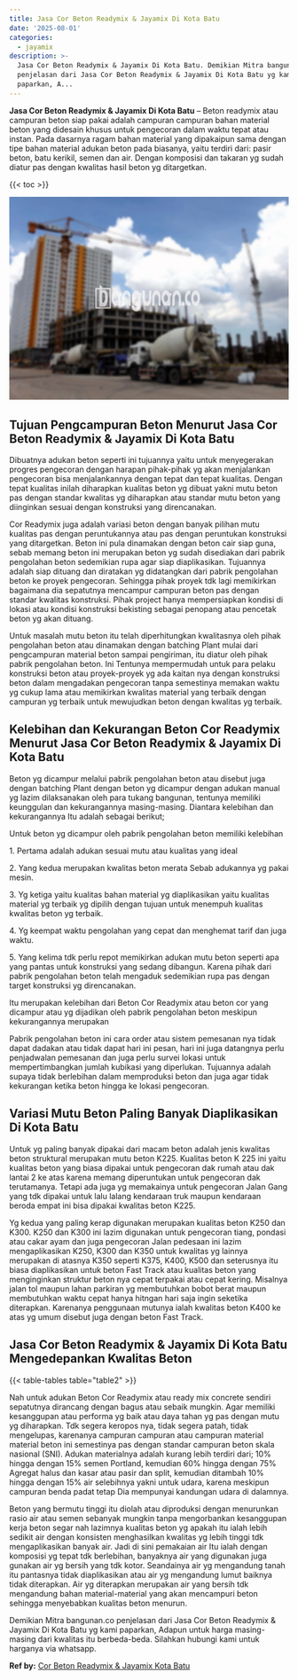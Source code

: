 ```yaml
---
title: Jasa Cor Beton Readymix & Jayamix Di Kota Batu
date: '2025-08-01'
categories:
  - jayamix
description: >-
  Jasa Cor Beton Readymix & Jayamix Di Kota Batu. Demikian Mitra bangunan.co
  penjelasan dari Jasa Cor Beton Readymix & Jayamix Di Kota Batu yg kami
  paparkan, A...
---
```


**Jasa Cor Beton Readymix & Jayamix Di Kota Batu** – Beton readymix atau campuran beton siap pakai adalah campuran campuran bahan material beton yang didesain khusus untuk pengecoran dalam waktu tepat atau instan. Pada dasarnya ragam bahan material yang dipakaipun sama dengan tipe bahan material adukan beton pada biasanya, yaitu terdiri dari: pasir beton, batu kerikil, semen dan air. Dengan komposisi dan takaran yg sudah diatur pas dengan kwalitas hasil beton yg ditargetkan.

{{< toc >}}

![Jasa Cor Beton Readymix & Jayamix Di Kota Batu](/images/jasa-cor-readymix-29.png)

## Tujuan Pengcampuran Beton Menurut Jasa Cor Beton Readymix & Jayamix Di Kota Batu

Dibuatnya adukan beton seperti ini tujuannya yaitu untuk menyegerakan progres pengecoran dengan harapan pihak-pihak yg akan menjalankan pengecoran bisa menjalankannya dengan tepat dan tepat kualitas. Dengan tepat kualitas inilah diharapkan kualitas beton yg dibuat yakni mutu beton pas dengan standar kwalitas yg diharapkan atau standar mutu beton yang diinginkan sesuai dengan konstruksi yang direncanakan.

Cor Readymix juga adalah variasi beton dengan banyak pilihan mutu kualitas pas dengan peruntukannya atau pas dengan peruntukan konstruksi yang ditargetkan. Beton ini pula dinamakan dengan beton cair siap guna, sebab memang beton ini merupakan beton yg sudah disediakan dari pabrik pengolahan beton sedemikian rupa agar siap diaplikasikan. Tujuannya adalah siap dituang dan diratakan yg didatangkan dari pabrik pengolahan beton ke proyek pengecoran. Sehingga pihak proyek tdk lagi memikirkan bagaimana dia sepatutnya mencampur campuran beton pas dengan standar kwalitas konstruksi. Pihak project hanya mempersiapkan kondisi di lokasi atau kondisi konstruksi bekisting sebagai penopang atau pencetak beton yg akan dituang.

Untuk masalah mutu beton itu telah diperhitungkan kwalitasnya oleh pihak pengolahan beton atau dinamakan dengan batching Plant mulai dari pengcampuran material beton sampai pengiriman, itu diatur oleh pihak pabrik pengolahan beton. Ini Tentunya mempermudah untuk para pelaku konstruksi beton atau proyek-proyek yg ada kaitan nya dengan konstruksi beton dalam mengadakan pengecoran tanpa semestinya memakan waktu yg cukup lama atau memikirkan kwalitas material yang terbaik dengan campuran yg terbaik untuk mewujudkan beton dengan kwalitas yg terbaik.

## Kelebihan dan Kekurangan Beton Cor Readymix Menurut Jasa Cor Beton Readymix & Jayamix Di Kota Batu

Beton yg dicampur melalui pabrik pengolahan beton atau disebut juga dengan batching Plant dengan beton yg dicampur dengan adukan manual yg lazim dilaksanakan oleh para tukang bangunan, tentunya memiliki keunggulan dan kekurangannya masing-masing. Diantara kelebihan dan kekurangannya Itu adalah sebagai berikut;

Untuk beton yg dicampur oleh pabrik pengolahan beton memiliki kelebihan

1\. Pertama adalah adukan sesuai mutu atau kualitas yang ideal

2\. Yang kedua merupakan kwalitas beton merata Sebab adukannya yg pakai mesin.

3\. Yg ketiga yaitu kualitas bahan material yg diaplikasikan yaitu kualitas material yg terbaik yg dipilih dengan tujuan untuk menempuh kualitas kwalitas beton yg terbaik.

4\. Yg keempat waktu pengolahan yang cepat dan menghemat tarif dan juga waktu.

5\. Yang kelima tdk perlu repot memikirkan adukan mutu beton seperti apa yang pantas untuk konstruksi yang sedang dibangun. Karena pihak dari pabrik pengolahan beton telah mengaduk sedemikian rupa pas dengan target konstruksi yg direncanakan.

Itu merupakan kelebihan dari Beton Cor Readymix atau beton cor yang dicampur atau yg dijadikan oleh pabrik pengolahan beton meskipun kekurangannya merupakan

Pabrik pengolahan beton ini cara order atau sistem pemesanan nya tidak dapat dadakan atau tidak dapat hari ini pesan, hari ini juga datangnya perlu penjadwalan pemesanan dan juga perlu survei lokasi untuk mempertimbangkan jumlah kubikasi yang diperlukan. Tujuannya adalah supaya tidak berlebihan dalam memproduksi beton dan juga agar tidak kekurangan ketika beton hingga ke lokasi pengecoran.

## Variasi Mutu Beton Paling Banyak Diaplikasikan Di Kota Batu

Untuk yg paling banyak dipakai dari macam beton adalah jenis kwalitas beton struktural merupakan mutu beton K225. Kualitas beton K 225 ini yaitu kualitas beton yang biasa dipakai untuk pengecoran dak rumah atau dak lantai 2 ke atas karena memang diperuntukan untuk pengecoran dak terutamanya. Tetapi ada juga yg memakainya untuk pengecoran Jalan Gang yang tdk dipakai untuk lalu lalang kendaraan truk maupun kendaraan beroda empat ini bisa dipakai kwalitas beton K225.

Yg kedua yang paling kerap digunakan merupakan kualitas beton K250 dan K300. K250 dan K300 ini lazim digunakan untuk pengecoran tiang, pondasi atau cakar ayam dan juga pengecoran Jalan pedesaan ini lazim mengaplikasikan K250, K300 dan K350 untuk kwalitas yg lainnya merupakan di atasnya K350 seperti K375, K400, K500 dan seterusnya itu biasa diaplikasikan untuk beton Fast Track atau kualitas beton yang menginginkan struktur beton nya cepat terpakai atau cepat kering. Misalnya jalan tol maupun lahan parkiran yg membutuhkan bobot berat maupun membutuhkan waktu cepat hanya hitngan hari saja ingin seketika diterapkan. Karenanya penggunaan mutunya ialah kwalitas beton K400 ke atas yg umum disebut juga dengan beton Fast Track.

## Jasa Cor Beton Readymix & Jayamix Di Kota Batu Mengedepankan Kwalitas Beton

{{< table-tables table="table2" >}}

Nah untuk adukan Beton Cor Readymix atau ready mix concrete sendiri sepatutnya dirancang dengan bagus atau sebaik mungkin. Agar memiliki kesanggupan atau performa yg baik atau daya tahan yg pas dengan mutu yg diharapkan. Tdk segera keropos nya, tidak segera patah, tidak mengelupas, karenanya campuran campuran atau campuran material material beton ini semestinya pas dengan standar campuran beton skala nasional (SNI). Adukan materialnya adalah kurang lebih terdiri dari; 10% hingga dengan 15% semen Portland, kemudian 60% hingga dengan 75% Agregat halus dan kasar atau pasir dan split, kemudian ditambah 10% hingga dengan 15% air selebihnya yakni untuk udara, karena meskipun campuran benda padat tetap Dia mempunyai kandungan udara di dalamnya.

Beton yang bermutu tinggi itu diolah atau diproduksi dengan menurunkan rasio air atau semen sebanyak mungkin tanpa mengorbankan kesanggupan kerja beton segar nah lazimnya kualitas beton yg apakah itu ialah lebih sedikit air dengan konsisten menghasilkan kwalitas yg lebih tinggi tdk mengaplikasikan banyak air. Jadi di sini pemakaian air Itu ialah dengan komposisi yg tepat tdk berlebihan, banyaknya air yang digunakan juga gunakan air yg bersih yang tdk kotor. Seandainya air yg mengandung tanah itu pantasnya tidak diaplikasikan atau air yg mengandung lumut baiknya tidak diterapkan. Air yg diterapkan merupakan air yang bersih tdk mengandung bahan material-material yang akan mencampuri beton sehingga menyebabkan kualitas beton menurun.

Demikian Mitra bangunan.co penjelasan dari Jasa Cor Beton Readymix & Jayamix Di Kota Batu yg kami paparkan, Adapun untuk harga masing-masing dari kwalitas itu berbeda-beda. Silahkan hubungi kami untuk harganya via whatsapp.

**Ref by:** [Cor Beton Readymix & Jayamix Kota Batu](https://id.wikipedia.org/wiki/Cor)
